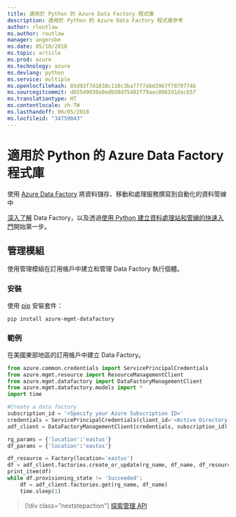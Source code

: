 ```yaml
---
title: 適用於 Python 的 Azure Data Factory 程式庫
description: 適用於 Python 的 Azure Data Factory 程式庫參考
author: rloutlaw
ms.author: routlaw
manager: angerobe
ms.date: 05/10/2018
ms.topic: article
ms.prod: azure
ms.technology: azure
ms.devlang: python
ms.service: multiple
ms.openlocfilehash: 05d93f7d1838c110c3ba77f7abd3967f7870774b
ms.sourcegitcommit: d65549030a0edb50d75482f79aac0962d1dacb57
ms.translationtype: HT
ms.contentlocale: zh-TW
ms.lasthandoff: 06/05/2018
ms.locfileid: "34759043"
---
```

# <a name="azure-data-factory-libraries-for-python"></a>適用於 Python 的 Azure Data Factory 程式庫

使用 [Azure Data Factory](/azure/data-factory/) 將資料儲存、移動和處理服務撰寫到自動化的資料管線中

[深入了解](/azure/data-factory/introduction) Data Factory，以及透過[使用 Python 建立資料處理站和管線的快速入門](/azure/data-factory/quickstart-create-data-factory-python)開始第一步。 

## <a name="management-module"></a>管理模組

使用管理模組在訂用帳戶中建立和管理 Data Factory 執行個體。

### <a name="installation"></a>安裝

使用 [pip](https://pip.pypa.io/en/stable/quickstart/) 安裝套件：

```bash
pip install azure-mgmt-datafactory 
```

### <a name="example"></a>範例 

在美國東部地區的訂用帳戶中建立 Data Factory。

```python
from azure.common.credentials import ServicePrincipalCredentials
from azure.mgmt.resource import ResourceManagementClient
from azure.mgmt.datafactory import DataFactoryManagementClient
from azure.mgmt.datafactory.models import *
import time

#Create a data factory
subscription_id = '<Specify your Azure Subscription ID>'
credentials = ServicePrincipalCredentials(client_id='<Active Directory application/client ID>', secret='<client secret>', tenant='<Active Directory tenant ID>')
adf_client = DataFactoryManagementClient(credentials, subscription_id)

rg_params = {'location':'eastus'}
df_params = {'location':'eastus'}  

df_resource = Factory(location='eastus')
df = adf_client.factories.create_or_update(rg_name, df_name, df_resource)
print_item(df)
while df.provisioning_state != 'Succeeded':
    df = adf_client.factories.get(rg_name, df_name)
    time.sleep(1)
```

> [!div class="nextstepaction"]
> [探索管理 API](/python/api/overview/azure/datafactory/management)